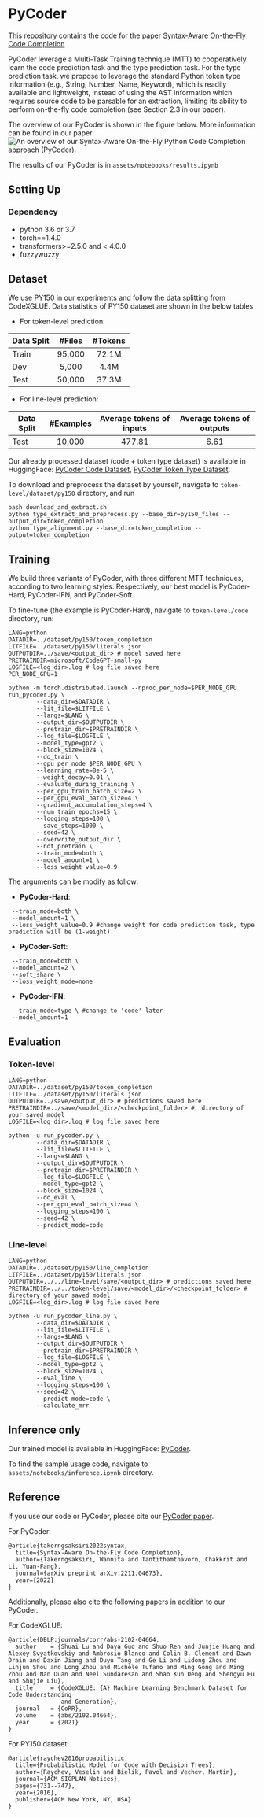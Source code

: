 # PyCoder

This repository contains the code for the paper [Syntax-Aware On-the-Fly Code Completion](https://arxiv.org/abs/2211.04673)

PyCoder leverage a Multi-Task Training technique (MTT) to cooperatively
learn the code prediction task and the type prediction task. For the type prediction
task, we propose to leverage the standard Python token
type information (e.g., String, Number, Name, Keyword),
which is readily available and lightweight, instead of using
the AST information which requires source code to be parsable for an extraction, limiting its ability to perform on-the-fly code completion (see Section 2.3 in our paper). 

The overview of our PyCoder is shown in the figure below. More information can be found in our paper.
![An overview of our Syntax-Aware On-the-Fly Python Code Completion approach (PyCoder).](https://github.com/awsm-research/pycoder/blob/main/assets/images/overview.png)

The results of our PyCoder is in `assets/notebooks/results.ipynb`

## Setting Up

### Dependency
- python 3.6 or 3.7
- torch==1.4.0
- transformers>=2.5.0 and < 4.0.0
- fuzzywuzzy

## Dataset

We use PY150 in our experiments and follow the data splitting from CodeXGLUE. Data statistics of PY150 dataset are shown in the below tables

* For token-level prediction:

| Data Split  |   #Files    |   #Tokens   |
| ----------- | :---------: | :---------: |
|    Train    |    95,000   |    72.1M    |
|     Dev     |    5,000    |     4.4M    |
|    Test     |    50,000   |    37.3M    |

* For line-level prediction:

| Data Split |  #Examples  | Average tokens of inputs | Average tokens of outputs |
| ---------- | :---------: | :----------------------: | :-----------------------: |
|    Test    |    10,000   |          477.81          |          6.61             |

Our already processed dataset (code + token type dataset) is available in HuggingFace: [PyCoder Code Dataset](https://huggingface.co/datasets/Wannita/PyCoder/tree/main), [PyCoder Token Type Dataset](https://huggingface.co/datasets/Wannita/PyCoder-Type/tree/main).

To download and preprocess the dataset by yourself, navigate to `token-level/dataset/py150` directory, and run
```shell
bash download_and_extract.sh
python type_extract_and_preprocess.py --base_dir=py150_files --output_dir=token_completion
python type_alignment.py --base_dir=token_completion --output=token_completion
```

## Training

We build three variants of PyCoder, with
three different MTT techniques, according to two learning styles. Respectively, our best model is PyCoder-Hard, PyCoder-IFN, and PyCoder-Soft.

To fine-tune (the example is PyCoder-Hard), navigate to `token-level/code` directory, run:

```
LANG=python          
DATADIR=../dataset/py150/token_completion
LITFILE=../dataset/py150/literals.json
OUTPUTDIR=../save/<output_dir> # model saved here
PRETRAINDIR=microsoft/CodeGPT-small-py
LOGFILE=<log_dir>.log # log file saved here
PER_NODE_GPU=1

python -m torch.distributed.launch --nproc_per_node=$PER_NODE_GPU run_pycoder.py \
        --data_dir=$DATADIR \
        --lit_file=$LITFILE \
        --langs=$LANG \
        --output_dir=$OUTPUTDIR \
        --pretrain_dir=$PRETRAINDIR \
        --log_file=$LOGFILE \
        --model_type=gpt2 \
        --block_size=1024 \
        --do_train \
        --gpu_per_node $PER_NODE_GPU \
        --learning_rate=8e-5 \
        --weight_decay=0.01 \
        --evaluate_during_training \
        --per_gpu_train_batch_size=2 \
        --per_gpu_eval_batch_size=4 \
        --gradient_accumulation_steps=4 \
        --num_train_epochs=15 \
        --logging_steps=100 \
        --save_steps=1000 \
        --seed=42 \
        --overwrite_output_dir \
        --not_pretrain \
        --train_mode=both \
        --model_amount=1 \
        --loss_weight_value=0.9
```

The arguments can be modify as follow:
* **PyCoder-Hard**:
```
 --train_mode=both \
 --model_amount=1 \
 --loss_weight_value=0.9 #change weight for code prediction task, type prediction will be (1-weight)
```

* **PyCoder-Soft**:
```
 --train_mode=both \ 
 --model_amount=2 \
 --soft_share \
 --loss_weight_mode=none 
```

* **PyCoder-IFN**:
```
 --train_mode=type \ #change to 'code' later
 --model_amount=1 
```

## Evaluation

### Token-level

```
LANG=python                      
DATADIR=../dataset/py150/token_completion
LITFILE=../dataset/py150/literals.json
OUTPUTDIR=../save/<output_dir> # predictions saved here
PRETRAINDIR=../save/<model_dir>/<checkpoint_folder> #  directory of your saved model
LOGFILE=<log_dir>.log # log file saved here

python -u run_pycoder.py \
        --data_dir=$DATADIR \
        --lit_file=$LITFILE \
        --langs=$LANG \
        --output_dir=$OUTPUTDIR \
        --pretrain_dir=$PRETRAINDIR \
        --log_file=$LOGFILE \
        --model_type=gpt2 \
        --block_size=1024 \
        --do_eval \
        --per_gpu_eval_batch_size=4 \
        --logging_steps=100 \
        --seed=42 \
        --predict_mode=code 
```

### Line-level

```
LANG=python                      
DATADIR=../dataset/py150/line_completion
LITFILE=../dataset/py150/literals.json
OUTPUTDIR=../../line-level/save/<output_dir> # predictions saved here
PRETRAINDIR=../../token-level/save/<model_dir>/<checkpoint_folder> # directory of your saved model
LOGFILE=<log_dir>.log # log file saved here

python -u run_pycoder_line.py \
        --data_dir=$DATADIR \
        --lit_file=$LITFILE \
        --langs=$LANG \
        --output_dir=$OUTPUTDIR \
        --pretrain_dir=$PRETRAINDIR \
        --log_file=$LOGFILE \
        --model_type=gpt2 \
        --block_size=1024 \
        --eval_line \
        --logging_steps=100 \
        --seed=42 \
        --predict_mode=code \
        --calculate_mrr
```

## Inference only

Our trained model is available in HuggingFace: [PyCoder](https://huggingface.co/Wannita/PyCoder).

To find the sample usage code, navigate to `assets/notebooks/inference.ipynb` directory.

## Reference

If you use our code or PyCoder, please cite our [PyCoder paper](https://arxiv.org/abs/2211.04673).

For PyCoder:

<pre><code>@article{takerngsaksiri2022syntax,
  title={Syntax-Aware On-the-Fly Code Completion},
  author={Takerngsaksiri, Wannita and Tantithamthavorn, Chakkrit and Li, Yuan-Fang},
  journal={arXiv preprint arXiv:2211.04673},
  year={2022}
}</code></pre>


Additionally, please also cite the following papers in addition to our PyCoder.

For CodeXGLUE:

<pre><code>@article{DBLP:journals/corr/abs-2102-04664,
  author    = {Shuai Lu and Daya Guo and Shuo Ren and Junjie Huang and Alexey Svyatkovskiy and Ambrosio Blanco and Colin B. Clement and Dawn Drain and Daxin Jiang and Duyu Tang and Ge Li and Lidong Zhou and Linjun Shou and Long Zhou and Michele Tufano and Ming Gong and Ming Zhou and Nan Duan and Neel Sundaresan and Shao Kun Deng and Shengyu Fu and Shujie Liu},
  title     = {CodeXGLUE: {A} Machine Learning Benchmark Dataset for Code Understanding
               and Generation},
  journal   = {CoRR},
  volume    = {abs/2102.04664},
  year      = {2021}
}</code></pre>

For PY150 dataset:

<pre><code>@article{raychev2016probabilistic,
  title={Probabilistic Model for Code with Decision Trees},
  author={Raychev, Veselin and Bielik, Pavol and Vechev, Martin},
  journal={ACM SIGPLAN Notices},
  pages={731--747},
  year={2016},
  publisher={ACM New York, NY, USA}
}</code></pre>

